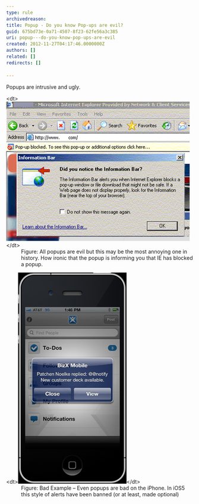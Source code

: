 ```yaml
---
type: rule
archivedreason: 
title: Popup - Do you know Pop-ups are evil?
guid: 675bd73e-0a71-4507-8f23-62fe56a3c385
uri: popup---do-you-know-pop-ups-are-evil
created: 2012-11-27T04:17:46.0000000Z
authors: []
related: []
redirects: []

---
```


Popups are intrusive and ugly.

<!--endintro-->
<dl class="image">&lt;dt&gt;<img alt="Pop-ups are evil" src="../../assets/popup-evil.jpg">&lt;/dt&gt; <dd>Figure: All popups are evil but this may be the most annoying one in history. How ironic that the popup is informing you that IE has blocked a popup.</dd></dl> <dl class="badImage">&lt;dt&gt;<img alt="Pop-up on iPhone" src="../../assets/iphone-popup.jpg">&lt;/dt&gt; <dd>Figure: Bad Example – Even popups are bad on the iPhone. In iOS5 this style of alerts have been banned (or at least, made optional)</dd></dl>
